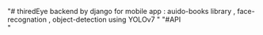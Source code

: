 "# thiredEye backend by django for mobile app :
auido-books library , face-recognation , object-detection using YOLOv7
" 
"#API  
"
